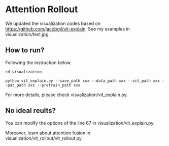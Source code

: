 # Attention Rollout

We updated the visualization codes based on https://github.com/jacobgil/vit-explain. See my examples in visualization/test.jpg.

## How to run?
Following the instruction below.
```
cd visualization

python vit_explain.py --save_path xxx --data_path xxx --vit_path xxx --pat_path xxx --pretrain_path xxx
```

For more details, please check visualization/vit_explain.py.

## No ideal reults?

You can modify the options of the line 67 in visualization/vit_explain.py.

Moreover, learn about attention fusion in visualization/vit_rollout/vit_rollout.py.
